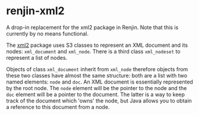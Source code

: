 # renjin-xml2

A drop-in replacement for the xml2 package in Renjin. Note that this is currently by no means functional.

The [xml2](https://github.com/hadley/xml2) package uses S3 classes to represent an XML document and its nodes: 
`xml_document` and `xml_node`. There is a third class `xml_nodeset` to represent a list of nodes.

Objects of class `xml_document` inherit from `xml_node` therefore objects from these two classes have almost the same 
structure: both are a list with two named elements: `node` and `doc`. An XML document is essentially represented by the 
root node. The `node` element will be the pointer to the node and the `doc` element will be a pointer to the document. 
The latter is a way to keep track of the document which 'owns' the node, but Java allows you to obtain a reference to 
this document from a node.

